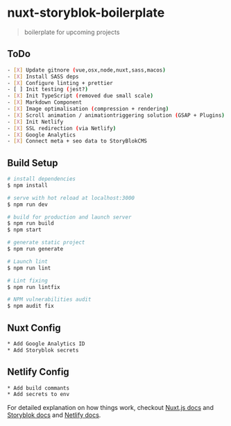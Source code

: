 # nuxt-storyblok-boilerplate

> boilerplate for upcoming projects

## ToDo

```bash
- [X] Update gitnore (vue,osx,node,nuxt,sass,macos)
- [X] Install SASS deps
- [X] Configure linting + prettier
- [ ] Init testing (jest?)
- [X] Init TypeScript (removed due small scale)
- [X] Markdown Component
- [X] Image optimalisation (compression + rendering)
- [X] Scroll animation / animationtriggering solution (GSAP + Plugins)
- [X] Init Netlify
- [X] SSL redirection (via Netlify)
- [X] Google Analytics
- [X] Connect meta + seo data to StoryBlokCMS
```

## Build Setup

```bash
# install dependencies
$ npm install

# serve with hot reload at localhost:3000
$ npm run dev

# build for production and launch server
$ npm run build
$ npm start

# generate static project
$ npm run generate

# Launch lint
$ npm run lint

# Lint fixing
$ npm run lintfix

# NPM vulnerabilities audit
$ npm audit fix
```

## Nuxt Config

```bash
* Add Google Analytics ID
* Add Storyblok secrets
```

## Netlify Config

```bash
* Add build commants
* Add secrets to env
```

For detailed explanation on how things work, checkout [Nuxt.js docs](https://nuxtjs.org) and [Storyblok docs](https://www.storyblok.com/docs) and [Netlify docs](https://docs.netlify.com/).
